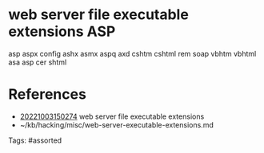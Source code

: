 # web server file executable extensions ASP
asp
aspx
config
ashx
asmx
aspq
axd
cshtm
cshtml
rem
soap
vbhtm
vbhtml
asa
asp
cer
shtml

# References
- [20221003150274](/zet/20221003150274/README.md) web server file executable extensions
- ~/kb/hacking/misc/web-server-executable-extensions.md

Tags:
    #assorted
